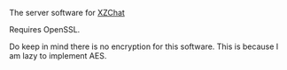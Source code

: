 The server software for [XZChat](https://github.com/GalaxyDoge72/XZChat)

Requires OpenSSL.

Do keep in mind there is no encryption for this software. This is because I am lazy to implement AES.
